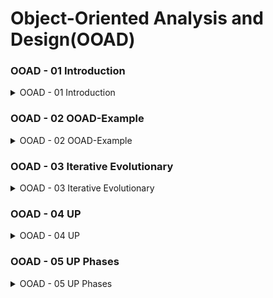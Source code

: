 # Object-Oriented Analysis and Design(OOAD)


### OOAD - 01  Introduction

<details>
<summary> OOAD - 01  Introduction </summary>
<div markdown="1">   

**객체 지향적 분석과 디자인은 무엇인가?**

- 객체지향적 분석 : Concept를 넣어주는 것
- 객체지향적 디자인 : 소프트웨어 객체를 설계하는 것(문제 잡기)

**객체지향은 객체의 표현을 강조한다.**

- 책을 예제로 한다면 책은 보는사람마다 책에 대한 트겅을 다르게 볼 수 있다.
    - 서점에서는 보는 책에 대한 관점과 운송업체에서 보는 책에 대한 관점은 다르다.
- 같은 비행기(고유넘버)가 존재하더라도 비행을 끝내면 승무원 ,운항정보 등을 모두 교체

</div>
</details>

### OOAD - 02  OOAD-Example

<details>
<summary> OOAD - 02  OOAD-Example </summary>
<div markdown="1">   

**Use Cases 정의**

- **메인 기능과 연관된 설명**
- 주사위를 던지는 게임
    - 주사위 2개를 굴려 합이 7이 되면 이기는 게임

**Domain Model 정의**

**시스템의 도메인(영역)을 표현하는 개념적인 모델**

- 객체별 분류 관점에서 도메인에 대한 설명 만들기
- 도메인을 분해하려면 개념, 속성 및 연관성을 식별
- 객체의 도메인 개념들을  보여준다.

**상호작용 다이어그램 정의**

**실제로 어떻게 돌아갈지 계획(설계)**

- 각각의 소프트웨어 객체들이 어떻게 서로 상호작용해야 하는지 설계

**클래스 다이어그램 정의**

**클래스와 클래스 간의 관계를 시각적으로 표현하는 다이어그램**

- 콘셉과는 다르게 될 수 있음
- 소프트웨어적 설계 시 필요한 클래스만 설계

</div>
</details>



### OOAD - 03  Iterative Evolutionary

<details>
<summary>OOAD - 03  Iterative Evolutionary </summary>
<div markdown="1">   

**UP(Unified Process) 개발 방법론**

**UP개발 방법론은 객체지향 시스템을 building하기 위한 대중적인 소프트웨어 개발 방법이다**

—# 또 다른 표현으로는 Rational UP or RUP

**UP-1**

- UP의 아이디어 : **반복적인 개발**
- 이러한 반복적인 접근은 아래와 같은 과정들이 포함되어 있다.
    - 짧은 시리즈
    - 고정된 길이(예를 들어 4주)
    - 미니 프로젝트라고 불리는 반복들
- 설계를 하면서 코드를 만들어 간다.

**UP-2**

- **각각의 반복은 자신만의 요구사항들, 분석, 디자인, 구현 그리고 테스트과정을 포함하고 있다.**
- 반복에의해 시간이 지남에 따라 점진적으로 개발된다.
    - **ierative and incremental development**
    

**Iterative Development**

- Development : 짧은 시리즈와 고정된 길이, 미니프로젝트라고 불리는 과정의 반복
- 각각의 반복은 자신만의 요구사항들, 분석, 디자인, 구현 그리고 테스트과정을 포함하고 있다.

**UP의 Iterative Developmentdm의 장점**

- 초기위험을 미리 발견 가능
- 반복을 통해 점진적으로 개발 가능

❗️ UP는 **고정된 길이의(예를 들면 4주)짧은 개발의 연속이며 미니프로젝트라고 불리는 작업의 반복이다. 이 반복적인 과정을 통해서 시스템은 시간이 지남에 따라 점진적으로 자라며, 이러한 과정은 iterative and incremental developemnet라고 잘 알려져 있다.**

</div>
</details>


### OOAD - 04  UP

<details>
<summary> OOAD - 04  UP </summary>
<div markdown="1">   

**SW 개발 과정(방법론)**

**Waterfall Model**

**폭포수가 떨어지듯 연결된 활동으로 일련의 과정들이 구성되어 있다.**

| 장점 | 단점 |
| --- | --- |
| - 초기에 요구사항을 잘 정의하고 계획 가능
- 프로젝트의 전체 진행 상황을 문서로 추적하기 쉬움 | - 변경에 대한 유연성이 낮음
- 프로젝트 초기에 요구사항을 완벽하게 정의하기 어려움 |
- **한 번 계획되면 그 상태로 끝임**
- **작은 사이즈 프로그램을 계획할 때 사용하기 좋음**
    - feedback이 있는 경우에는 사용하기 힘듬

**Waterfall Model**

**반복적으로 개발하는 방법으로 가장 잘 알려져 있는 모델로는 UP가 존재한다.**

**각각 반복할 때마다 가장 중요한 일 먼저 한다.**

**UP**

| UP 방법론 장점 | UP 방법론 단점 |
| --- | --- |
| 상세한 계획을 통해 개발 방향성 명확 | 초기 계획에 대한 요구사항 변화에 대응 어려움 |
| 엄격한 품질 관리 절차로 품질 보장 | 높은 비용 및 시간 소요 |
| 대규모 프로젝트에 적합 | 엄격한 절차로 인한 개발 프로세스 무거움 |
| 문서화와 검증에 중점, 후속 유지보수 용이 | 고객과의 지속적인 협력과 빠른 변화에 대응 어려움 |

![IMG_52FFB45E2B65-1.jpeg](https://s3-us-west-2.amazonaws.com/secure.notion-static.com/6d12396e-7819-430c-873c-d7a8f358052b/IMG_52FFB45E2B65-1.jpeg)

- **Inception(개시)**
    - **이번 프로젝트를 무엇을 할지, 어느만큼 할지 정하는 단계**
    
    <aside>
    ❗ Inception단계는 개발자가 해당 문제를 정해진 자원(시간, 비용, 인원 등등…)으로 해결할 수 있는지 확인하는 단계이며 프로젝트에 대해서 진행, 협상 또는 중단을 하는 단계이다.
    
    </aside>
    
- **Elaboration(상세화)**
    - **분석 설계에 집중하는 단계**
    - 프로토타입을 통해 시스템의 기능과 성능을 검증하고, **리스크를 식별**하고 **대응 방안을 수립**
    - 끝나면 더이상 중심 구조를 더 이상 수정하지 않음
    
    <aside>
    ❗ 핵심 아키텍처가 반복적으로 구현되며 리스크를 식별하고 대응 방안을 수립하여 High-risk문제들이 완화되는 단계이며 상세화 과정이 끝나면 milestone이 생성되며 중심 구조를 더 이상 수정하지 않는다.
    
    </aside>
    
- **Construction(구축)**
    - Elaboration 단계에서 정의한 상세한 요구사항에 따라 소프트웨어를 실제로 개발하는 단계
    - **반복적으로 구현(코딩)하는 단계**
    
    <aside>
    ❗ 소프트웨어를 개발하여 릴리즈(Release)하는 것이 일반적이다. Construction 단계는 Elaboration 단계에서 정의된 아키텍처에 따라 실제로 소프트웨어를 개발하고 테스트하는 단게
    
    </aside>
    
- **Transition(전환)**
    - **시스템의 최종 품질을 검증하고 프로젝트를 완료하는 단계**
    - Beta tests, deployment.

</div>
</details>



### OOAD - 05  UP Phases

<details>
<summary> OOAD - 05  UP Phases </summary>
<div markdown="1">   

**UP 개발 과정(방법론)**

![IMG_52FFB45E2B65-1.jpeg](https://s3-us-west-2.amazonaws.com/secure.notion-static.com/6d12396e-7819-430c-873c-d7a8f358052b/IMG_52FFB45E2B65-1.jpeg)

- **Inception(개시)**
    - **이번 프로젝트를 무엇을 할지, 어느만큼 할지 정하는 단계**
    
    <aside>
    ❗ Inception단계는 개발자가 해당 문제를 정해진 자원(시간, 비용, 인원 등등…)으로 해결할 수 있는지 확인하는 단계이며 프로젝트에 대해서 진행, 협상 또는 중단을 하는 단계이다.
    
    </aside>
    
- **Elaboration(상세화)**
    - **분석 설계에 집중하는 단계**
    - 프로토타입을 통해 시스템의 기능과 성능을 검증하고, **리스크를 식별**하고 **대응 방안을 수립**
    - 끝나면 더이상 중심 구조를 더 이상 수정하지 않음
    
    <aside>
    ❗ 핵심 아키텍처가 반복적으로 구현되며 리스크를 식별하고 대응 방안을 수립하여 High-risk문제들이 완화되는 단계이며 상세화 과정이 끝나면 milestone이 생성되며 중심 구조를 더 이상 수정하지 않는다.
    
    </aside>
    
- **Construction(구축)**
    - Elaboration 단계에서 정의한 상세한 요구사항에 따라 소프트웨어를 실제로 개발하는 단계
    - **반복적으로 구현(코딩)하는 단계**
    
    <aside>
    ❗ 소프트웨어를 개발하여 릴리즈(Release)하는 것이 일반적이다. Construction 단계는 Elaboration 단계에서 정의된 아키텍처에 따라 실제로 소프트웨어를 개발하고 테스트하는 단게
    
    </aside>
    
- **Transition(전환)**
    - **시스템의 최종 품질을 검증하고 프로젝트를 완료하는 단계**
    - Beta tests, deployment.
    
    1. Business Modeling: 비즈니스 모델링은 프로젝트의 비즈니스 요구사항을 이해하고 문제를 해결하기 위해 사용자 요구사항을 수집하고 분석하는 활동을 포함합니다. 비즈니스 프로세스, 데이터 모델링, 사용자 시나리오 등의 기법을 사용하여 비즈니스 요구사항을 도출하고 문서화합니다.
    2. Requirements: 요구사항 관리는 사용자와의 커뮤니케이션을 통해 요구사항을 수집, 분석, 문서화하고 관리하는 활동을 포함합니다. 요구사항의 우선순위 결정, 변경 관리, 검증 및 승인 등의 과정을 통해 요구사항을 관리하고 변경에 대응합니다.
        - FR(Functional Requirments) : 출금 (가장 중요한 요구사항)
            - Use cases와 세트임
        - NFR(None Functional Requirments) : 속도 (돈은 나오더라도 느리게 나오는 경우)
            - 빠르게, 아름답게, 견고하게.. Quality와 세트
    3. Analysis & Design: 분석 및 설계는 시스템 아키텍처와 디자인을 수행하는 활동을 포함합니다. 시스템의 기능, 구조, 동작을 분석하여 상세한 디자인을 수행하고, 시스템의 모델링, 패턴, 아키텍처 등을 설계합니다.
    4. Implementation: 구현은 설계된 시스템을 실제 코드로 구현하는 활동을 포함합니다. 개발자들은 프로그래밍 언어, 개발 환경, 개발 도구 등을 사용하여 소프트웨어를 개발하고, 코드를 작성하고, 테스트를 수행합니다.
    5. Test: 테스트는 개발된 소프트웨어의 품질과 안정성을 검증하는 활동을 포함합니다. 다양한 테스트 기법과 도구를 사용하여 소프트웨어의 기능, 성능, 보안 등을 테스트하고 검증합니다.
    6. Deployment: 배포는 개발된 소프트웨어를 사용자에게 제공하는 과정을 포함합니다. 소프트웨어의 설치, 설정

![스크린샷 2023-04-24 오후 7.33.49.png](https://s3-us-west-2.amazonaws.com/secure.notion-static.com/1222411c-9814-43de-996c-92e1643ed3bd/%E1%84%89%E1%85%B3%E1%84%8F%E1%85%B3%E1%84%85%E1%85%B5%E1%86%AB%E1%84%89%E1%85%A3%E1%86%BA_2023-04-24_%E1%84%8B%E1%85%A9%E1%84%92%E1%85%AE_7.33.49.png)

</div>
</details>




<!-- 
<details>
<summary>  </summary>
<div markdown="1">   

</div>
</details> -->